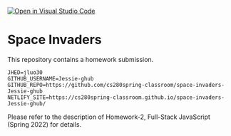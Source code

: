 [![Open in Visual Studio Code](https://classroom.github.com/assets/open-in-vscode-f059dc9a6f8d3a56e377f745f24479a46679e63a5d9fe6f495e02850cd0d8118.svg)](https://classroom.github.com/online_ide?assignment_repo_id=7002491&assignment_repo_type=AssignmentRepo)
# Space Invaders

This repository contains a homework submission.

```text
JHED=jluo30
GITHUB_USERNAME=Jessie-ghub
GITHUB_REPO=https://github.com/cs280spring-classroom/space-invaders-Jessie-ghub
NETLIFY_SITE=https://cs280spring-classroom.github.io/space-invaders-Jessie-ghub/
```

Please refer to the description of Homework-2, Full-Stack JavaScript (Spring 2022) for details.
